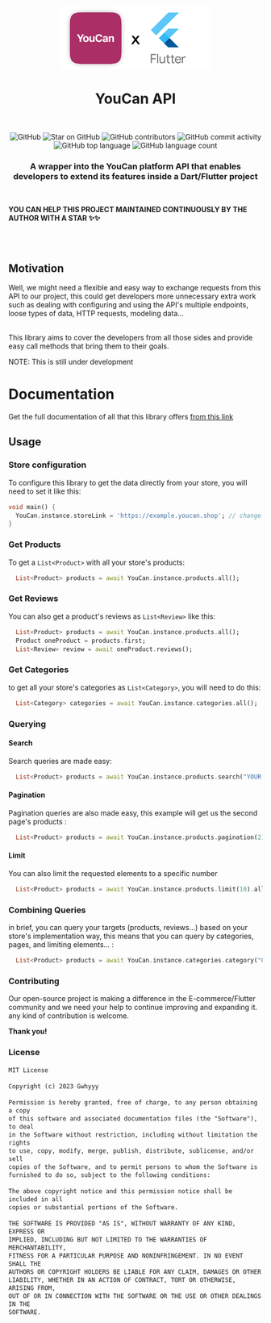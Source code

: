 <br>
<p align='center' >
<img src="docs/assets/banner-logo.png" width='300px'/>
<h1 align='center'>YouCan API </h1>
<br>
<p align="center"><img alt="GitHub" src="https://img.shields.io/github/license/anasfik/Youcan_Flutter_SDK?style=for-the-badge" />
<img alt="Star on GitHub" src="https://img.shields.io/github/stars/anasfik/Youcan_Flutter_SDK.svg?style=for-the-badge" />
<img alt="GitHub contributors" src="https://img.shields.io/github/contributors/anasfik/Youcan_Flutter_SDK?style=for-the-badge">
<img alt="GitHub commit activity" src="https://img.shields.io/github/commit-activity/y/anasfik/Youcan_Flutter_SDK?color=red&style=for-the-badge">
<img alt="GitHub top language" src="https://img.shields.io/github/languages/top/anasfik/Youcan_Flutter_SDK?style=for-the-badge" />
<img alt="GitHub language count" src="https://img.shields.io/github/languages/count/anasfik/Youcan_Flutter_SDK?style=for-the-badge">
</p></p>

<h3><p align='center'>A wrapper into the YouCan platform API that enables developers to extend its features inside a Dart/Flutter project</p></h3>
<br>

**YOU CAN HELP THIS PROJECT MAINTAINED CONTINUOUSLY BY THE AUTHOR WITH A STAR ✨✨**

<br><br>

## Motivation

Well, we might need a flexible and easy way to exchange requests from this API to our project, this could get developers more unnecessary extra work such as dealing with configuring and using the API's multiple endpoints, loose types of data, HTTP requests, modeling data...
<br>
<br>

This library aims to cover the developers from all those sides and provide easy call methods that bring them to their goals.

NOTE: This is still under development

# Documentation

Get the full documentation of all that this library offers <a href="https://anasfik.github.io/Youcan_Flutter_SDK/usage">from this link </a>

## Usage

### Store configuration

To configure this library to get the data directly from your store, you will need to set it like this:

```dart
void main() {
  YouCan.instance.storeLink = 'https://example.youcan.shop'; // change it with your store's link
}
```

### Get Products

To get a `List<Product>` with all your store's products:

```dart
  List<Product> products = await YouCan.instance.products.all();
```

### Get Reviews

You can also get a product's reviews as `List<Review>` like this:

```dart
  List<Product> products = await YouCan.instance.products.all();
  Product oneProduct = products.first;
  List<Review> review = await oneProduct.reviews();
```

### Get Categories

to get all your store's categories as `List<Category>`, you will need to do this:

```dart
  List<Category> categories = await YouCan.instance.categories.all();
```

### Querying

#### Search

Search queries are made easy:

```dart
  List<Product> products = await YouCan.instance.products.search("YOUR SEARCH TEXT").all();
```

#### Pagination

Pagination queries are also made easy, this example will get us the second page's products :

```dart
  List<Product> products = await YouCan.instance.products.pagination(2).all();
```

#### Limit

You can also limit the requested elements to a specific number

```dart
  List<Product> products = await YouCan.instance.products.limit(10).all();
```

### Combining Queries

in brief, you can query your targets (products, reviews...) based on your store's implementation way, this means that you can query by categories, pages, and limiting elements... :

```dart
  List<Product> products = await YouCan.instance.categories.category("Category id").products.pagination(2).limit(15).all();
```

### Contributing

Our open-source project is making a difference in the E-commerce/Flutter community and we need your help to continue improving and expanding it. any kind of contribution is welcome.

**Thank you!**

### License

```
MIT License

Copyright (c) 2023 Gwhyyy

Permission is hereby granted, free of charge, to any person obtaining a copy
of this software and associated documentation files (the "Software"), to deal
in the Software without restriction, including without limitation the rights
to use, copy, modify, merge, publish, distribute, sublicense, and/or sell
copies of the Software, and to permit persons to whom the Software is
furnished to do so, subject to the following conditions:

The above copyright notice and this permission notice shall be included in all
copies or substantial portions of the Software.

THE SOFTWARE IS PROVIDED "AS IS", WITHOUT WARRANTY OF ANY KIND, EXPRESS OR
IMPLIED, INCLUDING BUT NOT LIMITED TO THE WARRANTIES OF MERCHANTABILITY,
FITNESS FOR A PARTICULAR PURPOSE AND NONINFRINGEMENT. IN NO EVENT SHALL THE
AUTHORS OR COPYRIGHT HOLDERS BE LIABLE FOR ANY CLAIM, DAMAGES OR OTHER
LIABILITY, WHETHER IN AN ACTION OF CONTRACT, TORT OR OTHERWISE, ARISING FROM,
OUT OF OR IN CONNECTION WITH THE SOFTWARE OR THE USE OR OTHER DEALINGS IN THE
SOFTWARE.
```

